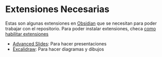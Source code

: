 # Extensiones Necesarias

Estas son algunas extensiones en [Obsidian](documentation/Obsidian.md) que se necesitan para poder trabajar con el repositorio. Para poder instalar extensiones, checa [como habilitar extensiones](documentation/Obsidian.md#Extensiones)

- [Advanced Slides](documentation/Advanced%20Slides.md): Para hacer presentaciones
- [Excalidraw](documentation/Excalidraw.md): Para hacer diagramas y dibujos
